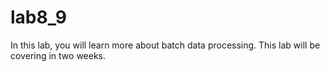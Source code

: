 # lab8_9

In this lab, you will learn more about batch data processing. This lab will be covering in two weeks.